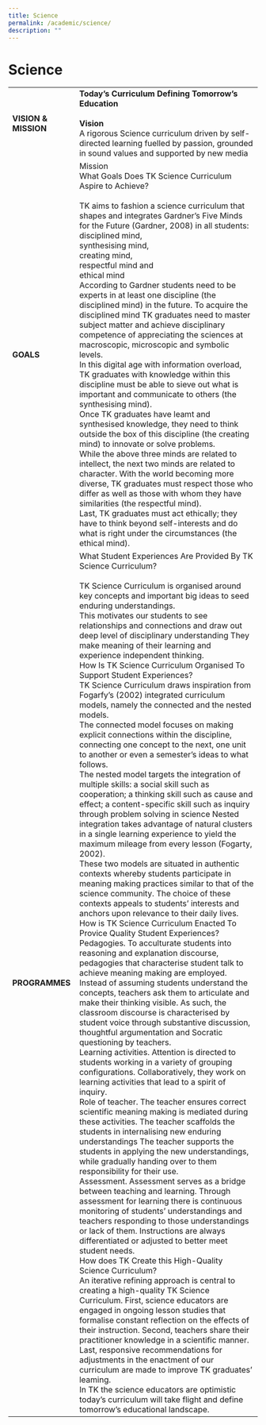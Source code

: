 ```yaml
---
title: Science
permalink: /academic/science/
description: ""
---
```

# Science
|                  |                        |
|------------------|---------------------|
| **VISION & MISSION** | **Today’s Curriculum Defining Tomorrow’s Education**<br><br>**Vision**<br>A rigorous Science curriculum driven by self-directed learning fuelled by passion, grounded in sound values and supported by new media                               |
| **GOALS**        | Mission<br>What Goals Does TK Science Curriculum Aspire to Achieve?<br><br>TK aims to fashion a science curriculum that shapes and integrates Gardner’s Five Minds for the Future (Gardner, 2008) in all students:<br>disciplined mind,<br>synthesising mind,<br>creating mind,<br>respectful mind and<br>ethical mind<br>According to Gardner students need to be experts in at least one discipline (the disciplined mind) in the future. To acquire the disciplined mind TK graduates need to master subject matter and achieve disciplinary competence of appreciating the sciences at macroscopic, microscopic and symbolic levels.<br>In this digital age with information overload, TK graduates with knowledge within this discipline must be able to sieve out what is important and communicate to others (the synthesising mind).<br>Once TK graduates have leamt and synthesised knowledge, they need to think outside the box of this discipline (the creating mind) to innovate or solve problems.<br>While the above three minds are related to intellect, the next two minds are related to character. With the world becoming more diverse, TK graduates must respect those who differ as well as those with whom they have similarities (the respectful mind).<br>Last, TK graduates must act ethically; they have to think beyond self-interests and do what is right under the circumstances (the ethical mind).                                                      |
| **PROGRAMMES**       | What Student Experiences Are Provided By TK Science Curriculum?<br><br>TK Science Curriculum is organised around key concepts and important big ideas to seed enduring understandings.<br>This motivates our students to see relationships and connections and draw out deep level of disciplinary understanding  They make meaning of their learning and experience independent thinking.<br>How Is TK Science Curriculum Organised To Support Student Experiences?<br>TK Science Curriculum draws inspiration from Fogarfy’s (2002) integrated curriculum models, namely the connected and the nested models.<br>The connected model focuses on making explicit connections within the discipline, connecting one concept to the next, one unit to another or even a semester’s ideas to what follows.<br>The nested model targets the integration of multiple skills: a social skill such as cooperation; a thinking skill such as cause and effect; a content-specific skill such as inquiry through problem solving in science  Nested integration takes advantage of natural clusters in a single learning experience to yield the maximum mileage from every lesson (Fogarty, 2002).<br>These two models are situated in authentic contexts whereby students participate in meaning making practices similar to that of the science community. The choice of these contexts appeals to students’ interests and anchors upon relevance to their daily lives.<br>How is TK Science Curriculum Enacted To Provice Quality Student Experiences?<br>Pedagogies. To acculturate students into reasoning and explanation discourse, pedagogies that characterise student talk to achieve meaning making are employed. Instead of assuming students understand the concepts, teachers ask them to articulate and make their thinking visible. As such, the classroom discourse is characterised by student voice through substantive discussion, thoughtful argumentation and Socratic questioning by teachers.<br>Learning activities. Attention is directed to students working in a variety of grouping configurations. Collaboratively, they work on learning activities that lead to a spirit of inquiry.<br>Role of teacher. The teacher ensures correct scientific meaning making is mediated during these activities. The teacher scaffolds the students in internalising new enduring understandings  The teacher supports the students in applying the new understandings, while gradually handing over to them responsibility for their use.<br>Assessment. Assessment serves as a bridge between teaching and learning. Through assessment for learning there is continuous monitoring of students’ understandings and teachers responding to those understandings or lack of them. Instructions are always differentiated or adjusted to better meet student needs.<br>How does TK Create this High-Quality Science Curriculum?<br>An iterative refining approach is central to creating a high-quality TK Science Curriculum. First, science educators are engaged in ongoing lesson studies that formalise constant reflection on the effects of their instruction. Second, teachers share their practitioner knowledge in a scientific manner. Last, responsive recommendations for adjustments in the enactment of our curriculum are made to improve TK graduates’<br>leaming.<br>In TK the science educators are optimistic today’s curriculum will take flight and define tomorrow’s educational landscape. |